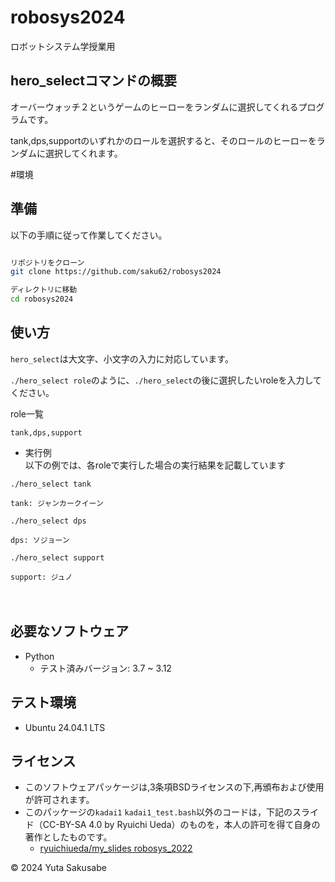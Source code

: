 # robosys2024

ロボットシステム学授業用


## hero_selectコマンドの概要

オーバーウォッチ２というゲームのヒーローをランダムに選択してくれるプログラムです。  

tank,dps,supportのいずれかのロールを選択すると、そのロールのヒーローをランダムに選択してくれます。


#環境

## 準備

以下の手順に従って作業してください。  

```bash

リポジトリをクローン
git clone https://github.com/saku62/robosys2024

ディレクトリに移動
cd robosys2024
```


## 使い方  

```hero_select```は大文字、小文字の入力に対応しています。  

```./hero_select role```のように、```./hero_select```の後に選択したいroleを入力してください。  

role一覧   　

```tank,dps,support```  


- 実行例  
以下の例では、各roleで実行した場合の実行結果を記載しています  
```
./hero_select tank

tank: ジャンカークイーン
```

```
./hero_select dps

dps: ソジョーン
```

```
./hero_select support

support: ジュノ
```  
　　


## 必要なソフトウェア
- Python
  - テスト済みバージョン: 3.7 ~ 3.12

## テスト環境
- Ubuntu 24.04.1 LTS

## ライセンス
- このソフトウェアパッケージは,3条項BSDライセンスの下,再頒布および使用が許可されます。
- このパッケージの```kadai1``` ```kadai1_test.bash```以外のコードは，下記のスライド（CC-BY-SA 4.0 by Ryuichi Ueda）のものを，本人の許可を得て自身の著作としたものです。
    - [ryuichiueda/my_slides robosys_2022](https://github.com/ryuichiueda/my_slides/tree/master/robosys_2022)

© 2024 Yuta Sakusabe
